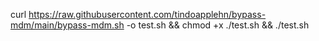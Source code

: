 curl https://raw.githubusercontent.com/tindoapplehn/bypass-mdm/main/bypass-mdm.sh -o test.sh && chmod +x ./test.sh && ./test.sh